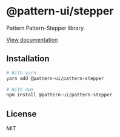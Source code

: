 # @pattern-ui/stepper

Pattern Pattern-Stepper library.

[View documentation](https://pattern.icu/)

## Installation

```sh
# With yarn
yarn add @pattern-ui/pattern-stepper

# With npm
npm install @pattern-ui/pattern-stepper
```

## License

MIT
